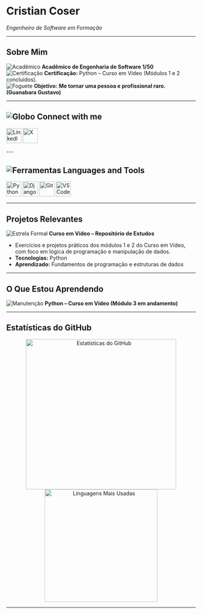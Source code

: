 # Cristian Coser  
*Engenheiro de Software em Formação*

---

## Sobre Mim  
![Acadêmico](https://img.icons8.com/color/26/000000/student-male.png) **Acadêmico de Engenharia de Software 1/50**    
![Certificação](https://img.icons8.com/color/26/000000/certificate.png) **Certificação:** Python – Curso em Vídeo (Módulos 1 e 2 concluídos).  
![Foguete](https://img.icons8.com/color/26/000000/rocket.png) **Objetivo:** **Me tornar uma pessoa e profissional raro. (Guanabara Gustavo)**  

---

## ![Globo](https://img.icons8.com/color/26/000000/globe--v1.png) Connect with me  
<p align="left">
<a href="https://www.linkedin.com/in/tiago-cristian-coser-207617356/" target="_blank"><img align="center" src="https://img.icons8.com/color/40/000000/linkedin.png" alt="LinkedIn" width="40" height="40"/></a>  
<a href="https://x.com/criscoserr" target="_blank"><img align="center" src="https://img.icons8.com/color/40/000000/twitterx.png" alt="X" width="40" height="40"/></a>  
</p>
---

## ![Ferramentas](https://img.icons8.com/ios-filled/26/4a90e2/settings.png) Languages and Tools  
<p align="left">
<a href="https://www.python.org" target="_blank" rel="noreferrer"><img src="https://img.icons8.com/color/40/000000/python.png" alt="Python" width="40" height="40"/></a>  
<a href="https://www.djangoproject.com/" target="_blank" rel="noreferrer"><img src="https://img.icons8.com/color/40/000000/django.png" alt="Django" width="40" height="40"/></a>  
<a href="https://git-scm.com/" target="_blank" rel="noreferrer"><img src="https://img.icons8.com/color/40/000000/git.png" alt="Git" width="40" height="40"/></a>  
<a href="https://code.visualstudio.com/" target="_blank" rel="noreferrer"><img src="https://img.icons8.com/color/40/000000/visual-studio-code-2019.png" alt="VSCode" width="40" height="40"/></a>  
</p>
  

---

## Projetos Relevantes  
![Estrela Formal](https://img.icons8.com/ios-filled/20/4a90e2/star--v1.png) **Curso em Vídeo – Repositório de Estudos**  
- Exercícios e projetos práticos dos módulos 1 e 2 do Curso em Vídeo, com foco em lógica de programação e manipulação de dados.  
- **Tecnologias:** Python  
- **Aprendizado:** Fundamentos de programação e estruturas de dados  


---

## O Que Estou Aprendendo  
![Manutenção](https://img.icons8.com/color/26/000000/maintenance.png) **Python – Curso em Vídeo (Módulo 3 em andamento)**  

---

## Estatísticas do GitHub  
<div align="center">
  <img src="https://github-readme-stats.vercel.app/api?username=devcoser&show_icons=true&theme=default" alt="Estatísticas do GitHub" width="400"/>  
  <br>  
  <img src="https://github-readme-stats.vercel.app/api/top-langs/?username=devcoser&layout=compact&theme=default" alt="Linguagens Mais Usadas" width="300"/>
</div>

---
